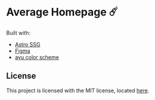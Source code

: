 # Average Homepage ☄️

Built with:

- [Astro SSG](https://astro.build)
- [Figma](https://figma.com)
- [ayu color scheme](https://github.com/ayu-theme/ayu-colors)

## License

This project is licensed with the MIT license, located [here](LICENSE).
